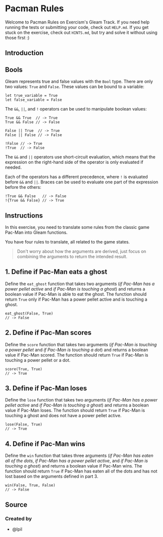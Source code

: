 # Pacman Rules

Welcome to Pacman Rules on Exercism's Gleam Track.
If you need help running the tests or submitting your code, check out `HELP.md`.
If you get stuck on the exercise, check out `HINTS.md`, but try and solve it without using those first :)

## Introduction

## Bools

Gleam represents true and false values with the `Bool` type. There are only two values: `True` and `False`. These values can be bound to a variable:

```gleam
let true_variable = True
let false_variable = False
```

The `&&`, `||`, and `!` operators can be used to manipulate boolean values:

```gleam
True && True  // -> True
True && False // -> False

False || True  // -> True
False || False // -> False

!False // -> True
!True  // -> False
```

The `&&` and `||` operators use short-circuit evaluation, which means that the expression on the right-hand side of the operator is only evaluated if needed.

Each of the operators has a different precedence, where `!` is evaluated before `&&` and `||`. Braces can be used to evaluate one part of the expression before the others:

```gleam
!True && False   // -> False
!{True && False} // -> True
```

## Instructions

In this exercise, you need to translate some rules from the classic game Pac-Man into Gleam functions.

You have four rules to translate, all related to the game states.

> Don't worry about how the arguments are derived, just focus on combining the arguments to return the intended result.

## 1. Define if Pac-Man eats a ghost

Define the `eat_ghost` function that takes two arguments (_if Pac-Man has a power pellet active_ and _if Pac-Man is touching a ghost_) and returns a boolean value if Pac-Man is able to eat the ghost. The function should return `True` only if Pac-Man has a power pellet active and is touching a ghost.

```gleam
eat_ghost(False, True)
// -> False
```

## 2. Define if Pac-Man scores

Define the `score` function that takes two arguments (_if Pac-Man is touching a power pellet_ and _if Pac-Man is touching a dot_) and returns a boolean value if Pac-Man scored. The function should return `True` if Pac-Man is touching a power pellet or a dot.

```gleam
score(True, True)
// -> True
```

## 3. Define if Pac-Man loses

Define the `lose` function that takes two arguments (_if Pac-Man has a power pellet active_ and _if Pac-Man is touching a ghost_) and returns a boolean value if Pac-Man loses. The function should return `True` if Pac-Man is touching a ghost and does not have a power pellet active.

```gleam
lose(False, True)
// -> True
```

## 4. Define if Pac-Man wins

Define the `win` function that takes three arguments (_if Pac-Man has eaten all of the dots_, _if Pac-Man has a power pellet active_, and _if Pac-Man is touching a ghost_) and returns a boolean value if Pac-Man wins. The function should return `True` if Pac-Man has eaten all of the dots and has not lost based on the arguments defined in part 3.

```gleam
win(False, True, False)
// -> False
```

## Source

### Created by

- @lpil
